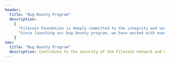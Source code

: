 ```yaml
---
header:
  title: "Bug Bounty Program"
  description:
    [
      "Filecoin Foundation is deeply committed to the integrity and security of the Filecoin network. With that in mind, we launched a bug bounty program for reported security vulnerabilities on the Filecoin protocol. Earn up to 150,000 USD, paid in USD/USDC, for reporting critical vulnerabilities.",
      "Since launching our bug bounty program, we have worked with over 100 researchers and paid out more than $400,000 in rewards –– recognizing external efforts in strengthening our network’s security.",
    ]
seo:
  title: "Bug Bounty Program"
  description: Contribute to the security of the Filecoin network and earn up to $150,000 by reporting critical vulnerabilities. We've already paid out over $400,000 in rewards.
---
```

